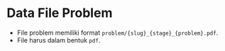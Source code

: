# Data File Problem
- File problem memiliki format `problem/{slug}_{stage}_{problem}.pdf`.
- File harus dalam bentuk `pdf`.